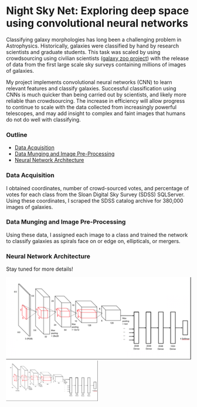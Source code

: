 # Night Sky Net: Exploring deep space using convolutional neural networks

Classifying galaxy morphologies has long been a challenging problem in Astrophysics. Historically, galaxies were classified by hand by research scientists and graduate students. This task was scaled by using crowdsourcing using civilian scientists ([galaxy zoo project](https://www.galaxyzoo.org)) with the release of data from the first large scale sky surveys containing millions of images of galaxies.

My project implements convolutional neural networks (CNN) to learn relevant features and classify galaxies. Successful classification using CNNs is much quicker than being carried out by scientists, and likely more reliable than crowdsourcing. The increase in efficiency will allow progress to continue to scale with the data collected from increasingly powerful telescopes, and may add insight to complex and faint images that humans do not do well with classifying.

### Outline

* [Data Acquisition](#data-acquisition)
* [Data Munging and Image Pre-Processing](#data-munging-and-image-pre-processing)
* [Neural Network Architecture](#neural-network-architecture)

### Data Acquisition

I obtained coordinates, number of crowd-sourced votes, and percentage of votes for each class from the Sloan Digital Sky Survey (SDSS) SQLServer. Using these coordinates, I scraped the SDSS catalog archive for 380,000 images of galaxies.

### Data Munging and Image Pre-Processing

Using these data, I assigned each image to a class and trained
the network to classify galaxies as spirals face on or edge on,
ellipticals, or mergers. 

### Neural Network Architecture

Stay tuned for more details!

![](presentation/neural_net_architecture.png)
<img src="presentation/neural_net_architecture.png" width="250">
